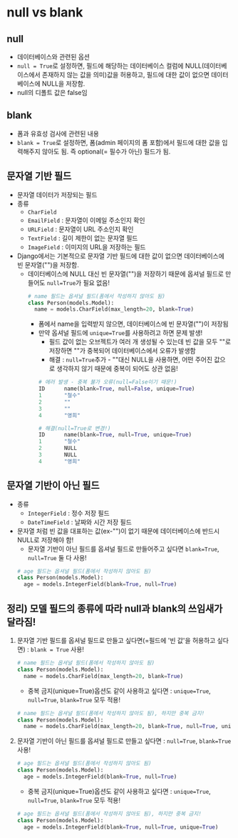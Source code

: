 # null vs blank

## null

- 데이터베이스와 관련된 옵션
- `null = True`로 설정하면, 필드에 해당하는 데이터베이스 컬럼에 NULL(데이터베이스에서 존재하지 않는 값을 의미)값을 허용하고, 필드에 대한 값이 없으면 데이터베이스에 NULL을 저장함.
- null의 디폴트 값은 false임

## blank

- 폼과 유효성 검사에 관련된 내용
- `blank = True`로 설정하면, 폼(admin 페이지의 폼 포함)에서 필드에 대한 값을 입력해주지 않아도 됨. 즉 optional(= 필수가 아닌) 필드가 됨.

## 문자열 기반 필드

- 문자열 데이터가 저장되는 필드
- 종류
  - `CharField`
  - `EmailField` : 문자열이 이메일 주소인지 확인
  - `URLField` : 문자열이 URL 주소인지 확인
  - `TextField` : 길이 제한이 없는 문자열 필드
  - `ImageField` : 이미지의 URL을 저장하는 필드
- Django에서는 기본적으로 문자열 기반 필드에 대한 값이 없으면 데이터베이스에 빈 문자열("")을 저장함.
  - 데이터베이스에 NULL 대신 빈 문자열("")을 저장하기 때문에 옵셔널 필드로 만들어도 `null=True`가 필요 없음!
    ```py
    # name 필드는 옵셔널 필드(폼에서 작성하지 않아도 됨)
    class Person(models.Model):
      name = models.CharField(max_length=20, blank=True)
    ```
    - 폼에서 name을 입력받지 않으면, 데이터베이스에 빈 문자열("")이 저장됨
    - 만약 옵셔널 필드에 `unique=True`를 사용하려고 하면 문제 발생!
      - 필드 값이 없는 오브젝트가 여러 개 생성될 수 있는데 빈 값을 모두 ""로 저장하면 ""가 중복되어 데이터베이스에서 오류가 발생함
      - 해결 : `null=True`추가 - ""대신 NULL을 사용하면, 어떤 주어진 값으로 생각하지 않기 때문에 중복이 되어도 상관 없음!
      ```py
      # 에러 발생 - 중복 불가 오류(null=False이기 때문!)
      ID      name(blank=True, null=False, unique=True)
      1       "철수"
      2       ""
      3       ""
      4       "영희"

      # 해결(null=True로 변경!)
      ID      name(blank=True, null=True, unique=True)
      1       "철수"
      2       NULL
      3       NULL
      4       "영희"
      ```

## 문자열 기반이 아닌 필드

- 종류
  - `IntegerField` : 정수 저장 필드
  - `DateTimeField` : 날짜와 시간 저장 필드
- 문자열 처럼 빈 값을 대표하는 값(ex-"")이 없기 때문에 데이터베이스에 반드시 NULL로 저장해야 함!
  - 문자열 기반이 아닌 필드를 옵셔널 필드로 만들어주고 싶다면 `blank=True`, `null=True` 둘 다 사용!
  ```py
  # age 필드는 옵셔널 필드(폼에서 작성하지 않아도 됨)
  class Person(models.Model):
    age = models.IntegerField(blank=True, null=True)
  ```


## 정리) 모델 필드의 종류에 따라 null과 blank의 쓰임새가 달라짐!

1. 문자열 기반 필드를 옵셔널 필드로 만들고 싶다면(=필드에 '빈 값'을 허용하고 싶다면) : `blank = True` 사용!
    ```py
    # name 필드는 옵셔널 필드(폼에서 작성하지 않아도 됨)
    class Person(models.Model):
      name = models.CharField(max_length=20, blank=True)
    ```
    - 중복 금지(unique=True)옵션도 같이 사용하고 싶다면 : `unique=True`, `null=True`, `blank=True` 모두 적용!
    ```py
    # name 필드는 옵셔널 필드(폼에서 작성하지 않아도 됨), 하지만 중복 금지!
    class Person(models.Model):
      name = models.CharField(max_length=20, blank=True, null=True, unique=True)
    ```

2. 문자열 기반이 아닌 필드를 옵셔널 필드로 만들고 싶다면 : `null=True`, `blank=True` 사용!
    ```py
    # age 필드는 옵셔널 필드(폼에서 작성하지 않아도 됨)
    class Person(models.Model):
      age = models.IntegerField(blank=True, null=True)
    ```
    - 중복 금지(unique=True)옵션도 같이 사용하고 싶다면 : `unique=True`, `null=True`, `blank=True` 모두 적용!
    ```py
    # age 필드는 옵셔널 필드(폼에서 작성하지 않아도 됨), 하지만 중복 금지!
    class Person(models.Model):
      age = models.IntegerField(blank=True, null=True, unique=True)
    ```
